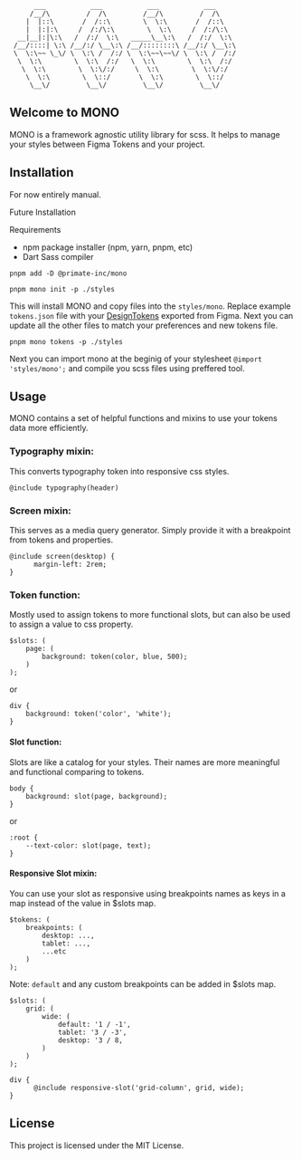 ```
      ___           ___           ___           ___     
     /__/\         /  /\         /__/\         /  /\    
    |  |::\       /  /::\        \  \:\       /  /::\   
    |  |:|:\     /  /:/\:\        \  \:\     /  /:/\:\  
  __|__|:|\:\   /  /:/  \:\   _____\__\:\   /  /:/  \:\ 
 /__/::::| \:\ /__/:/ \__\:\ /__/::::::::\ /__/:/ \__\:\
 \  \:\~~ \_\/ \  \:\ /  /:/ \  \:\~~\~~\/ \  \:\ /  /:/
  \  \:\        \  \:\  /:/   \  \:\        \  \:\  /:/ 
   \  \:\        \  \:\/:/     \  \:\        \  \:\/:/  
    \  \:\        \  \::/       \  \:\        \  \::/   
     \__\/         \__\/         \__\/         \__\/    

```

## Welcome to MONO

MONO is a framework agnostic utility library for scss. It helps to manage your styles between Figma Tokens and your project.

## Installation

For now entirely manual.

Future Installation

Requirements

- npm package installer (npm, yarn, pnpm, etc)
- Dart Sass compiler


```
pnpm add -D @primate-inc/mono

pnpm mono init -p ./styles
```

This will install MONO and copy files into the `styles/mono`. Replace example `tokens.json` file with your [DesignTokens](https://github.com/lukasoppermann/design-tokens) exported from Figma. Next you can update all the other files to match your preferences and new tokens file.

```
pnpm mono tokens -p ./styles
```

Next you can import mono at the beginig of your stylesheet `@import 'styles/mono';` and compile you scss files using preffered tool.

## Usage

MONO contains a set of helpful functions and mixins to use your tokens data more efficiently.

### Typography mixin:

This converts typography token into responsive css styles.

```
@include typography(header)
```

### Screen mixin:

This serves as a media query generator. Simply provide it with a breakpoint from tokens and properties.

```
@include screen(desktop) {
      margin-left: 2rem;
}
```

### Token function:

Mostly used to assign tokens to more functional slots, but can also be used to assign a value to css property.

```
$slots: (
    page: (
        background: token(color, blue, 500);
    )
);
```
or
```
div {
    background: token('color', 'white');
}
```

#### Slot function:

Slots are like a catalog for your styles. Their names are more meaningful and functional comparing to tokens.

```
body {
    background: slot(page, background);
}
```
or
```
:root {
    --text-color: slot(page, text);
}
```

#### Responsive Slot mixin:

You can use your slot as responsive using breakpoints names as keys in a map instead of the value in $slots map.

```
$tokens: (
    breakpoints: (
        desktop: ...,
        tablet: ...,
        ...etc
    )
);
```

Note: `default` and any custom breakpoints can be added in $slots map.


```
$slots: (
    grid: (
        wide: (
            default: '1 / -1',
            tablet: '3 / -3',
            desktop: '3 / 8,
        )
    )
);
```
```
div {
      @include responsive-slot('grid-column', grid, wide);
}
```

## License
This project is licensed under the MIT License.

